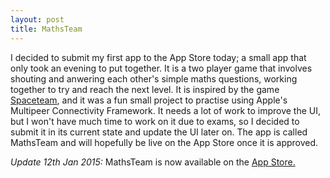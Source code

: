 ```yaml
---
layout: post
title: MathsTeam
---
```


I decided to submit my first app to the App Store today; a small app that only took an evening to put together. It is a two player game that involves shouting and anwering each other's simple maths questions, working together to try and reach the next level. It is inspired by the game [Spaceteam](http://www.sleepingbeastgames.com/spaceteam/), and it was a fun small project to practise using Apple's Multipeer Connectivity Framework. It needs a lot of work to improve the UI, but I won't have much time to work on it due to exams, so I decided to submit it in its current state and update the UI later on. The app is called MathsTeam and will hopefully be live on the App Store once it is approved.  
  
  *Update 12th Jan 2015:* MathsTeam is now available on the [App Store.](https://itunes.apple.com/WebObjects/MZStore.woa/wa/viewSoftware?id=955252556&mt=8)